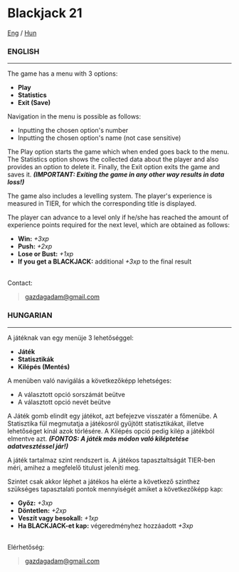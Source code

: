 # Blackjack 21
[Eng](#english) / [Hun](#hungarian) 

### ENGLISH
---
The game has a menu with 3 options:
- **Play**
- **Statistics**
- **Exit (Save)**

Navigation in the menu is possible as follows:
- Inputting the chosen option's number
- Inputting the chosen option's name (not case sensitive)

The Play option starts the game which when ended goes back to the menu.
The Statistics option shows the collected data about the player and also provides an option to delete it.
Finally, the Exit option exits the game and saves it. ***(IMPORTANT: Exiting the game in any other way results in data loss!)***

The game also includes a levelling system. The player's experience is measured in TIER, for which the corresponding title is displayed.

The player can advance to a level only if he/she has reached the amount of experience points required for the next level, which are obtained as follows:
- **Win:** _+3xp_
- **Push:** _+2xp_
- **Lose or Bust:** _+1xp_
- **If you get a BLACKJACK:** additional _+3xp_ to the final result

\
Contact:
> gazdagadam@gmail.com


### HUNGARIAN
---
A játéknak van egy menüje 3 lehetőséggel:
- **Játék**
- **Statisztikák**
- **Kilépés (Mentés)**

A menüben való navigálás a következőképp lehetséges:
- A választott opció sorszámát beütve
- A választott opció nevét beütve

A Játék gomb elindít egy játékot, azt befejezve visszatér a főmenübe.
A Statisztika fül megmutatja a játékosról gyűjtött statisztikákat, illetve lehetőséget kínál azok törlésére.
A Kilépés opció pedig kilép a játékból elmentve azt. ***(FONTOS: A játék más módon való kiléptetése adatvesztéssel jár!)***

A játék tartalmaz szint rendszert is. A játékos tapasztaltságát TIER-ben méri, amihez a megfelelő titulust jeleníti meg.

Szintet csak akkor léphet a játékos ha elérte a következő szinthez szükséges tapasztalati pontok mennyiségét amiket a következőképp kap:
- **Győz:** _+3xp_
- **Döntetlen:** _+2xp_
- **Veszít vagy besokall:** _+1xp_
- **Ha BLACKJACK-et kap:** végeredményhez hozzáadott _+3xp_

\
Elérhetőség:
> gazdagadam@gmail.com
